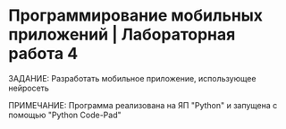 # Программирование мобильных приложений | Лабораторная работа 4

ЗАДАНИЕ: Разработать мобильное приложение, использующее нейросеть

ПРИМЕЧАНИЕ: Программа реализована на ЯП "Python" и запущена с помощью "Python Code-Pad"
